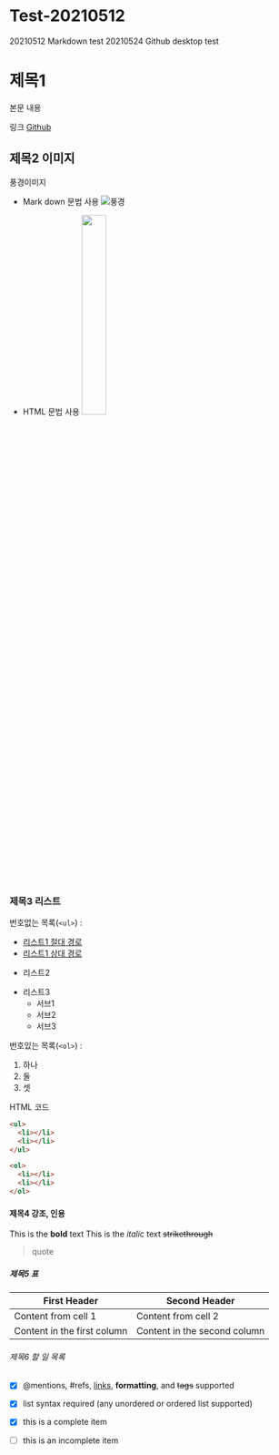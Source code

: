 # Test-20210512
20210512 Markdown test
20210524 Github desktop test

# 제목1 
본문 내용

링크
[Github](https://github.com/eroonsung)

## 제목2 이미지
풍경이미지
- Mark down 문법 사용
![풍경](https://cdn.pixabay.com/photo/2017/05/09/03/46/alberta-2297204_1280.jpg)

- HTML 문법 사용
<img src="https://cdn.pixabay.com/photo/2017/05/09/03/46/alberta-2297204_1280.jpg"
width="30%"/>

### 제목3 리스트
번호없는 목록(`<ul>`) :
- [리스트1 절대 경로](./Secondfile.md)
- [리스트1 상대 경로](Secondfile.md)
+ 리스트2
* 리스트3
  - 서브1
  + 서브2
  + 서브3

번호있는 목록(`<ol>`) :
1. 하나
2. 둘
3. 셋

HTML 코드
``` HTML
<ul>
  <li></li>
  <li></li>
</ul>

<ol>
  <li></li>
  <li></li>
</ol>
```

#### 제목4 강조, 인용
This is the **bold** text
This is the _italic_ text
~~strikethrough~~

> quote

##### 제목5 표
First Header | Second Header
------------ | -------------
Content from cell 1 | Content from cell 2
Content in the first column | Content in the second column

###### 제목6 할 일 목록
- [x] @mentions, #refs, [links](), **formatting**, and <del>tags</del> supported
- [x] list syntax required (any unordered or ordered list supported)
- [x] this is a complete item
- [ ] this is an incomplete item



  
